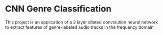 # CNN Genre Classification

This project is an application of a 2 layer dilated convolution neural network to extract features of genre-labeled audio tracks in the frequency domain
